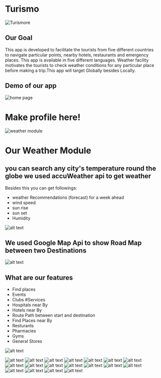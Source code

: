 # Turismo
![Turismore](<https://github.com/adilwahla/Benzene/blob/master/demo/WhatsApp%20Image%202020-07-12%20at%205.13.08%20PM.jpeg>)

## Our Goal
This app is developed to facilitate the tourists from five different countries to navigate particular points, nearby hotels, restaurants and emergency places. This app is available in five different languages. Weather facility motivates the tourists to check weather conditions for any particular place before making a trip.This app will target Globally besides Locally.



## Demo of our app 



![home page](<https://github.com/adilwahla/Benzene/blob/master/demo/WhatsApp%20Image%202020-07-11%20at%209.39.13%20PM.jpeg>)
# Make profile here!
![weather module](<https://github.com/adilwahla/Benzene/blob/master/demo/WhatsApp%20Image%202020-07-13%20at%2010.11.34%20AM.jpeg>)
# Our Weather Module

## you can search any city's temperature round the globe we used accuWeather api to get weather
Besides this you can get followings:
- weather Recommendations (forecast) for a week ahead
- wind speed
- sun rise
- sun set
- Humidity


![alt text](<https://github.com/adilwahla/Benzene/blob/master/demo/WhatsApp%20Image%202020-07-13%20at%2010.11.35%20AM%20(1).jpeg>)
## We used Google Map Api to show Road Map between two Destinations 
![alt text](<https://github.com/adilwahla/Benzene/blob/master/demo/WhatsApp%20Image%202020-07-13%20at%2010.11.35%20AM.jpeg>)
## What are our features

- Find places 
- Events
- Clubs
#Services
 - Hospitals near By
 - Hotels near By
 - Route Path between start and destination
 - Find Places near By
 - Resturants
 - Pharmacies
 - Gyms
 - General Stores


![alt text](<https://github.com/adilwahla/Benzene/blob/master/New%20folder/WhatsApp%20Image%202020-07-13%20at%2010.11.36%20AM%20(10).jpeg>)

![alt text](<https://github.com/adilwahla/Benzene/blob/master/New%20folder/WhatsApp%20Image%202020-07-13%20at%2010.11.36%20AM%20(5).jpeg>)
![alt text](<https://github.com/adilwahla/Benzene/blob/master/New%20folder/WhatsApp%20Image%202020-07-13%20at%2010.11.36%20AM%20(3).jpeg>)
![alt text](<https://github.com/adilwahla/Benzene/blob/master/demo/WhatsApp%20Image%202020-07-13%20at%2010.11.36%20AM%20(2).jpeg>)
![alt text](<https://github.com/adilwahla/Benzene/blob/master/New%20folder/WhatsApp%20Image%202020-07-13%20at%2010.11.36%20AM%20(8).jpeg>)
![alt text](<https://github.com/adilwahla/Benzene/blob/master/New%20folder/WhatsApp%20Image%202020-07-13%20at%2010.11.36%20AM%20(9).jpeg>)
![alt text](<https://github.com/adilwahla/Benzene/blob/master/New%20folder/WhatsApp%20Image%202020-07-13%20at%2010.11.37%20AM%20(1).jpeg>)
![alt text](<https://github.com/adilwahla/Benzene/blob/master/New%20folder/WhatsApp%20Image%202020-07-13%20at%2010.11.37%20AM%20(2).jpeg>)
![alt text](<https://github.com/adilwahla/Benzene/blob/master/New%20folder/WhatsApp%20Image%202020-07-13%20at%2010.11.37%20AM%20(3).jpeg>)
![alt text](<https://github.com/adilwahla/Benzene/blob/master/New%20folder/WhatsApp%20Image%202020-07-13%20at%2010.11.37%20AM.jpeg>)
![alt text](<>)
![alt text](<>)
![alt text](<>)
![alt text](<>)
![alt text](<>)
![alt text](<>)
![alt text](<>)
![alt text](<>)
![alt text](<>)

